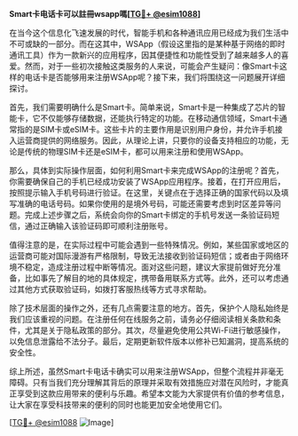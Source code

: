 **Smart卡电话卡可以註冊wsapp嗎[[TG💪+ @esim1088](https://t.me/s/esim1088)]**

在当今这个信息化飞速发展的时代，智能手机和各种通讯应用已经成为我们生活中不可或缺的一部分。而在这其中，WSApp（假设这里指的是某种基于网络的即时通讯工具）作为一款新兴的应用程序，因其便捷性和功能性受到了越来越多人的喜爱。然而，对于一些初次接触这类服务的人来说，可能会产生疑问：像Smart卡这样的电话卡是否能够用来注册WSApp呢？接下来，我们将围绕这一问题展开详细探讨。

首先，我们需要明确什么是Smart卡。简单来说，Smart卡是一种集成了芯片的智能卡，它不仅能够存储数据，还能执行特定的功能。在移动通信领域，Smart卡通常指的是SIM卡或eSIM卡。这些卡片的主要作用是识别用户身份，并允许手机接入运营商提供的网络服务。因此，从理论上讲，只要你的设备支持相应的功能，无论是传统的物理SIM卡还是eSIM卡，都可以用来注册和使用WSApp。

那么，具体到实际操作层面，如何利用Smart卡来完成WSApp的注册呢？首先，你需要确保自己的手机已经成功安装了WSApp应用程序。接着，在打开应用后，按照提示输入手机号码进行验证。在这里，关键点在于选择正确的国家代码以及填写准确的电话号码。如果你使用的是境外号码，可能还需要考虑到时区差异等问题。完成上述步骤之后，系统会向你的Smart卡绑定的手机号发送一条验证码短信，通过正确输入该验证码即可顺利注册账号。

值得注意的是，在实际过程中可能会遇到一些特殊情况。例如，某些国家或地区的运营商可能对国际漫游有严格限制，导致无法接收到验证码短信；或者由于网络环境不稳定，造成注册过程中断等情况。面对这些问题，建议大家提前做好充分准备，比如事先了解目的地的具体规定，携带备用联系方式等。此外，还可以考虑通过其他方式获取验证码，如拨打客服热线等方式寻求帮助。

除了技术层面的操作之外，还有几点需要注意的地方。首先，保护个人隐私始终是我们应该重视的问题。在注册任何在线服务之前，请务必仔细阅读相关条款和条件，尤其是关于隐私政策的部分。其次，尽量避免使用公共Wi-Fi进行敏感操作，以免信息泄露给不法分子。最后，定期更新软件版本以修补已知漏洞，提高系统的安全性。

综上所述，虽然Smart卡电话卡确实可以用来注册WSApp，但整个流程并非毫无障碍。只有当我们充分理解其背后的原理并采取有效措施应对潜在风险时，才能真正享受到这款应用带来的便利与乐趣。希望本文能为大家提供有价值的参考信息，让大家在享受科技带来的便利的同时也能更加安全地使用它们。

[[TG💪+ @esim1088](https://t.me/s/esim1088) ![Image](https://i.postimg.cc/4NQfJmqS/Snipaste-2025-05-13-00-14-12.png)]